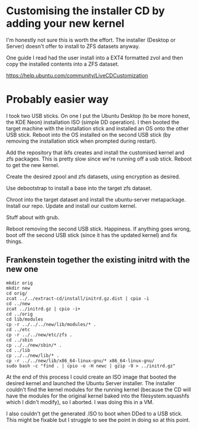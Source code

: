 # Customising the installer CD by adding your new kernel
I'm honestly not sure this is worth the effort.  The installer (Desktop or
Server) doesn't offer to install to ZFS datasets anyway.

One guide I read had the user install into a EXT4 formatted zvol and then copy
the installed contents into a ZFS dataset.

https://help.ubuntu.com/community/LiveCDCustomization

# Probably easier way
I took two USB sticks.  On one I put the Ubuntu Desktop (to be more honest, the
KDE Neon) installation ISO (simple DD operation).  I then booted the target
machine with the installation stick and installed an OS onto the other USB
stick.  Reboot into the OS installed on the second USB stick (by removing the
installation stick when prompted during restart).

Add the repository that ikfs creates and install the customised kernel and zfs
packages.  This is pretty slow since we're running off a usb stick.  Reboot to
get the new kernel.

Create the desired zpool and zfs datasets, using encryption as desired.

Use debootstrap to install a base into the target zfs dataset.

Chroot into the target dataset and install the ubuntu-server metapackage.
Install our repo.  Update and install our custom kernel.

Stuff about with grub.

Reboot removing the second USB stick.  Happiness.  If anything goes wrong, boot
off the second USB stick (since it has the updated kernel) and fix things.

## Frankenstein together the existing initrd with the new one
```
mkdir orig
mkdir new
cd orig/
zcat ../../extract-cd/install/initrd.gz.dist | cpio -i
cd ../new
zcat ../initrd.gz | cpio -i+
cd ../orig
cd lib/modules
cp -r ../../../new/lib/modules/* .
cd ../etc
cp -r ../../new/etc/zfs .
cd ../sbin
cp ../../new/sbin/* .
cd ../lib
cp ../../new/lib/* .
cp -r ../../new/lib/x86_64-linux-gnu/* x86_64-linux-gnu/
sudo bash -c "find . | cpio -o -H newc | gzip -9 > ../initrd.gz"
```

At the end of this process I could create an ISO image that booted the desired
kernel and launched the Ubuntu Server installer.  The installer couldn't find
the kernel modules for the running kernel (because the CD will have the modules
for the original kernel baked into the filesystem.squashfs which I didn't
modify), so I aborted.  I was doing this in a VM.

I also couldn't get the generated .ISO to boot when DDed to a USB stick.  This
might be fixable but I struggle to see the point in doing so at this point.
